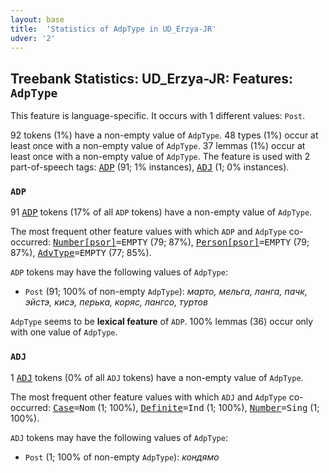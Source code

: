 ```yaml
---
layout: base
title:  'Statistics of AdpType in UD_Erzya-JR'
udver: '2'
---
```


## Treebank Statistics: UD_Erzya-JR: Features: `AdpType`

This feature is language-specific.
It occurs with 1 different values: `Post`.

92 tokens (1%) have a non-empty value of `AdpType`.
48 types (1%) occur at least once with a non-empty value of `AdpType`.
37 lemmas (1%) occur at least once with a non-empty value of `AdpType`.
The feature is used with 2 part-of-speech tags: <tt><a href="myv_jr-pos-ADP.html">ADP</a></tt> (91; 1% instances), <tt><a href="myv_jr-pos-ADJ.html">ADJ</a></tt> (1; 0% instances).

### `ADP`

91 <tt><a href="myv_jr-pos-ADP.html">ADP</a></tt> tokens (17% of all `ADP` tokens) have a non-empty value of `AdpType`.

The most frequent other feature values with which `ADP` and `AdpType` co-occurred: <tt><a href="myv_jr-feat-Number-psor.html">Number[psor]</a></tt><tt>=EMPTY</tt> (79; 87%), <tt><a href="myv_jr-feat-Person-psor.html">Person[psor]</a></tt><tt>=EMPTY</tt> (79; 87%), <tt><a href="myv_jr-feat-AdvType.html">AdvType</a></tt><tt>=EMPTY</tt> (77; 85%).

`ADP` tokens may have the following values of `AdpType`:

* `Post` (91; 100% of non-empty `AdpType`): <em>марто, мельга, ланга, пачк, эйстэ, кисэ, перька, коряс, лангсо, туртов</em>

`AdpType` seems to be **lexical feature** of `ADP`. 100% lemmas (36) occur only with one value of `AdpType`.

### `ADJ`

1 <tt><a href="myv_jr-pos-ADJ.html">ADJ</a></tt> tokens (0% of all `ADJ` tokens) have a non-empty value of `AdpType`.

The most frequent other feature values with which `ADJ` and `AdpType` co-occurred: <tt><a href="myv_jr-feat-Case.html">Case</a></tt><tt>=Nom</tt> (1; 100%), <tt><a href="myv_jr-feat-Definite.html">Definite</a></tt><tt>=Ind</tt> (1; 100%), <tt><a href="myv_jr-feat-Number.html">Number</a></tt><tt>=Sing</tt> (1; 100%).

`ADJ` tokens may have the following values of `AdpType`:

* `Post` (1; 100% of non-empty `AdpType`): <em>кондямо</em>


